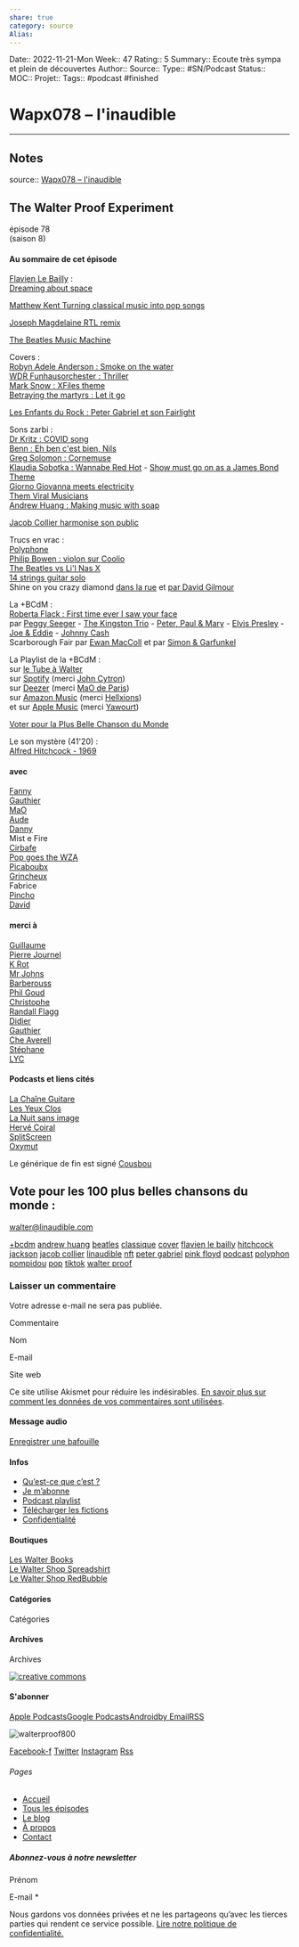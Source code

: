 ```yaml
---
share: true 
category: source
Alias:
---
```

Date:: 2022-11-21-Mon
Week:: 47
Rating:: 5
Summary:: Ecoute très sympa et plein de découvertes
Author::
Source:: 
Type:: #SN/Podcast 
Status:: 
MOC::
Projet:: 
Tags:: #podcast #finished 

# Wapx078 – l'inaudible


***

## Notes

source:: [Wapx078 – l'inaudible](https://www.linaudible.com/2022/02/26/wapx078/)

## The Walter Proof Experiment

épisode 78  
(saison 8)

#### Au sommaire de cet épisode

[Flavien Le Bailly](https://flavienlebaillylem.wixsite.com/my-site-2) :  
[Dreaming about space](https://www.youtube.com/watch?v=GqJt8MSuMgY)

[Matthew Kent Turning classical music into pop songs](https://www.youtube.com/channel/UCBqzJNXbABNbeADwpplJ8fw)

[Joseph Magdelaine RTL remix](https://twitter.com/joseph_mag2/status/1487052475534397445)

[The Beatles Music Machine](https://zanorg.com/musicmachines/beatles/)

Covers :  
[Robyn Adele Anderson : Smoke on the water](https://www.youtube.com/watch?v=Zky7Ynvo_r8)  
[WDR Funhausorchester : Thriller](https://www.youtube.com/watch?v=fQ4DtAIs7KE)  
[Mark Snow : XFiles theme](https://twitter.com/LaidSeghir/status/1489558725346172928)  
[Betraying the martyrs : Let it go](https://www.youtube.com/watch?v=HtkGluLhnGU)

[Les Enfants du Rock : Peter Gabriel et son Fairlight](https://www.youtube.com/watch?v=ON8lVgJxMQA)

Sons zarbi :  
[Dr Kritz : COVID song](https://www.tiktok.com/foryou?is_from_webapp=v1&item_id=7056962079000972546#/@drkritz/video/7056962079000972546)  
[Benn : Eh ben c'est bien, Nils](https://www.tiktok.com/@hexaspectrum/video/7044595457116474630)  
[Greg Solomon : Cornemuse](https://www.tiktok.com/@greg.solomon/video/7048709584940322053)  
[Klaudia Sobotka : Wannabe Red Hot](https://www.tiktok.com/@klaudia.sobotka/video/7062403792699936006) - [Show must go on as a James Bond Theme](https://www.tiktok.com/@klaudia.sobotka/video/7035667037233892613)  
[Giorno Giovanna meets electricity](https://www.youtube.com/watch?v=zCKk7HiKdko)  
[Them Viral Musicians](https://www.instagram.com/reel/CYdu-90qYxe/)  
[Andrew Huang : Making music with soap](https://www.youtube.com/watch?v=u9r4cRAQk-g)

[Jacob Collier harmonise son public](https://www.youtube.com/watch?v=OPtM9PByK_4)

Trucs en vrac :  
[Polyphone](https://www.youtube.com/watch?v=Dk4zjQshq14)  
[Philip Bowen : violon sur Coolio](https://www.tiktok.com/@philipbowenmusic/video/7053088922875825455)  
[The Beatles vs Li'l Nas X](https://www.tiktok.com/@djcummerbund/video/7029522201359666478)  
[14 strings guitar solo](https://www.youtube.com/watch?v=FlPbEmBaAyE)  
Shine on you crazy diamond [dans la rue](https://www.youtube.com/watch?v=ZRdSsjgNfeU) et [par David Gilmour](https://www.youtube.com/watch?v=vDHcNU9t4xE)

La +BCdM :  
[Roberta Flack : First time ever I saw your face](https://www.youtube.com/watch?v=VqW-eO3jTVU)  
par [Peggy Seeger](https://www.youtube.com/watch?v=cXYPb0rrwbA) - [The Kingston Trio](https://www.youtube.com/watch?v=ueMqZ9m1nLE) - [Peter, Paul & Mary](https://www.youtube.com/watch?v=I6x3mRbZo3k) - [Elvis Presley](https://www.youtube.com/watch?v=oZ3tYI5csBc) - [Joe & Eddie](https://www.youtube.com/watch?v=klaUMokLDHo) - [Johnny Cash](https://www.youtube.com/watch?v=kYKU68NfRBE)  
Scarborough Fair par [Ewan MacColl](https://www.youtube.com/watch?v=E9bpUK1Lx0k) et par [Simon & Garfunkel](https://www.youtube.com/watch?v=-Jj4s9I-53g)

La Playlist de la +BCdM :  
sur [le Tube à Walter](https://www.youtube.com/watch?v=UnPMoAb4y8U&list=PL9D_fJIEP6l7UNYzHfksp0lgw6vxFP47h)  
sur [Spotify](https://play.spotify.com/user/johncytron/playlist/2swh0r0XsXsAc46UWh4rje?play=true&utm_source=open.spotify.com&utm_medium=open) (merci [John Cytron](https://play.spotify.com/user/johncytron))  
sur [Deezer](http://www.deezer.com/fr/playlist/3492312842) (merci [MaO de Paris](http://twitter.com/maodeparis))  
sur [Amazon Music](https://music.amazon.fr/user-playlists/f62d90039c064c6abb75daf310f501c7frfr?ref=dm_sh_1373-bad2-dmcp-81c6-852d4&musicTerritory=FR&marketplaceId=A13V1IB3VIYZZH) (merci [Hellxions](https://twitter.com/hellxions))  
et sur [Apple Music](https://music.apple.com/fr/playlist/bcdm/pl.u-GgA5xabFVY6V7) (merci [Yawourt](https://twitter.com/yawourt))

[Voter pour la Plus Belle Chanson du Monde](https://forms.gle/aQuf7sbsSWd1ieft5)

Le son mystère (41'20) :  
[Alfred Hitchcock - 1969](https://www.ina.fr/ina-eclaire-actu/1969-hitchcock-je-suis-un-homme-heureux-quand-je-ne-fais-pas-de-cinema)

#### avec

[Fanny](https://twitter.com/fannycomo)  
[Gauthier](https://twitter.com/gauthier276)  
[MaO](https://twitter.com/maodeparis)  
[Aude](https://twitter.com/geckaude)  
[Danny](https://twitter.com/winnytanigushi)  
Mist e Fire  
[Cirbafe](https://twitter.com/cirbafe)  
[Pop goes the WZA](https://twitter.com/popgoesthewza)  
[Picaboubx](https://twitter.com/picaboubx)  
[Grincheux](https://twitter.com/grincheux)  
Fabrice  
[Pincho](https://pinchovicara.fr/)  
[David](https://twitter.com/lyc_podcast)  

#### merci à

[Guillaume](https://twitter.com/popgoesthewza)  
[Pierre Journel](http://twitter.com/pjournel)  
[K Rot](https://twitter.com/k_rot)  
[Mr Johns](https://twitter.com/mrjohnsP)  
[Barberouss](http://twitter.com/barberouss)  
[Phil Goud](https://twitter.com/phil_goud)  
[Christophe](https://twitter.com/ccuq)  
[Randall Flagg](http://twitter.com/randallflagg_)  
[Didier](http://twitter.com/didtwit)  
[Gauthier](https://twitter.com/gauthier276)  
[Che Averell](https://twitter.com/cheaverell)  
[Stéphane](https://www.facebook.com/stephane.lefortier1/)  
[LYC](https://twitter.com/lyc_podcast)  

#### Podcasts et liens cités

[La Chaîne Guitare](https://lachaineguitare.com/)  
[Les Yeux Clos](https://anchor.fm/les-yeux-clos-podcast)  
[La Nuit sans image](https://nuitsansimage.fr/)  
[Hervé Coiral](http://www.hervecoiral.com/)  
[SplitScreen](https://www.splitscreenpodcast.com/)  
[Oxymut](https://www.linaudible.com/show/oxymut/)

Le générique de fin est signé [Cousbou](https://pileup.lepodcast.fr/)

## Vote pour les 100 plus belles chansons du monde :

walter@linaudible.com

[+bcdm](https://www.linaudible.com/tag/bcdm/) [andrew huang](https://www.linaudible.com/tag/andrew-huang/) [beatles](https://www.linaudible.com/tag/beatles/) [classique](https://www.linaudible.com/tag/classique/) [cover](https://www.linaudible.com/tag/cover/) [flavien le bailly](https://www.linaudible.com/tag/flavien-le-bailly/) [hitchcock](https://www.linaudible.com/tag/hitchcock/) [jackson](https://www.linaudible.com/tag/jackson/) [jacob collier](https://www.linaudible.com/tag/jacob-collier/) [linaudible](https://www.linaudible.com/tag/linaudible/) [nft](https://www.linaudible.com/tag/nft/) [peter gabriel](https://www.linaudible.com/tag/peter-gabriel/) [pink floyd](https://www.linaudible.com/tag/pink-floyd/) [podcast](https://www.linaudible.com/tag/podcast/) [polyphon](https://www.linaudible.com/tag/polyphon/) [pompidou](https://www.linaudible.com/tag/pompidou/) [pop](https://www.linaudible.com/tag/pop/) [tiktok](https://www.linaudible.com/tag/tiktok/) [walter proof](https://www.linaudible.com/tag/walter-proof/)

### Laisser un commentaire

Votre adresse e-mail ne sera pas publiée.

Commentaire

Nom

E-mail

Site web

Ce site utilise Akismet pour réduire les indésirables. [En savoir plus sur comment les données de vos commentaires sont utilisées](https://akismet.com/privacy/).

#### Message audio

[Enregistrer une bafouille](#)

#### Infos

-   [Qu’est-ce que c’est ?](https://www.linaudible.com/quest-ce-que-cest/)
-   [Je m’abonne](https://www.linaudible.com/jemabonne/)
-   [Podcast playlist](https://www.linaudible.com/podcast-playlist/)
-   [Télécharger les fictions](https://www.linaudible.com/telecharger-les-fictions/)
-   [Confidentialité](https://www.linaudible.com/confidentialite/)

#### Boutiques

[Les Walter Books](https://www.lulu.com/spotlight/wproof)  
[Le Walter Shop Spreadshirt](https://waltershop.myspreadshop.fr/all?listModeOverride=DESIGN)  
[Le Walter Shop RedBubble](https://www.redbubble.com/fr/people/wproof/shop)

#### Catégories

Catégories

#### Archives

Archives

[![creative commons](https://www.linaudible.com/pix/logos/wwsh3/cc.jpg)](http://creativecommons.org/licenses/by-nc-nd/2.0/fr/ "creative commons")

#### S'abonner

[Apple Podcasts](https://newlocation.com/wproof.libsyn.com/rss?mt=2&ls=1 "Subscribe on Apple Podcasts")[Google Podcasts](https://www.google.com/podcasts?feed=aHR0cHM6Ly93d3cubGluYXVkaWJsZS5jb20vZmVlZC9wb2RjYXN0Lw "Subscribe on Google Podcasts")[Android](https://subscribeonandroid.com/www.linaudible.com/feed/podcast/ "Subscribe on Android")[by Email](https://subscribebyemail.com/www.linaudible.com/feed/podcast/ "Subscribe by Email")[RSS](https://www.linaudible.com/feed/podcast/ "Subscribe via RSS")

![walterproof800](https://www.linaudible.com/wp-content/elementor/thumbs/walterproof800-oefe61wp57pgpz7f6yj9p3jv92qobyjjvzj0vz4g5s.jpg "walterproof800")

[Facebook-f](https://www.facebook.com/walter.proof.1) [Twitter](https://twitter.com/wproof) [Instagram](https://www.instagram.com/wproof/) [Rss](https://wproof.libsyn.com/rss)

###### Pages

-   [Accueil](https://www.linaudible.com/)
-   [Tous les épisodes](https://www.linaudible.com/episodes/)
-   [Le blog](https://www.linaudible.com/category/actualites)
-   [À propos](https://www.linaudible.com/about-us/)
-   [Contact](https://www.linaudible.com/contact/)

##### Abonnez-vous à notre newsletter

Prénom

E-mail \*

Nous gardons vos données privées et ne les partageons qu’avec les tierces parties qui rendent ce service possible. [Lire notre politique de confidentialité.](https://www.linaudible.com/confidentialite/)